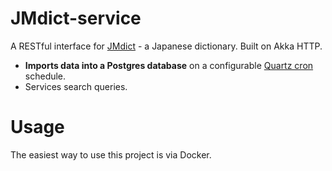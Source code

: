 # JMdict-service

A RESTful interface for [JMdict](https://www.edrdg.org/jmdict/j_jmdict.html) - a Japanese dictionary. Built on Akka HTTP.

* **Imports data into a Postgres database** on a configurable [Quartz cron](http://www.quartz-scheduler.org/documentation/quartz-2.3.0/tutorials/crontrigger.html) schedule.
* Services search queries.

# Usage

The easiest way to use this project is via Docker.

